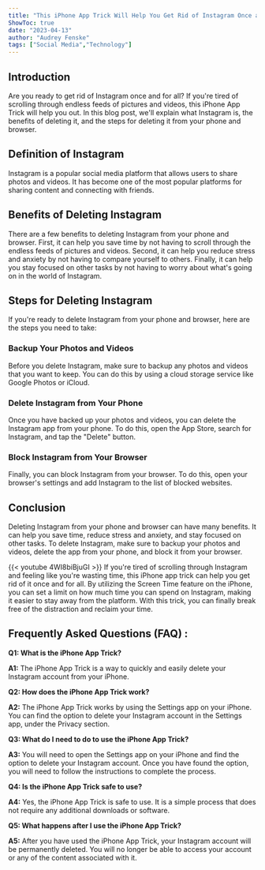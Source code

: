 ```yaml
---
title: "This iPhone App Trick Will Help You Get Rid of Instagram Once and For All!"
ShowToc: true 
date: "2023-04-13"
author: "Audrey Fenske" 
tags: ["Social Media","Technology"]
---
```

## Introduction 
Are you ready to get rid of Instagram once and for all? If you're tired of scrolling through endless feeds of pictures and videos, this iPhone App Trick will help you out. In this blog post, we'll explain what Instagram is, the benefits of deleting it, and the steps for deleting it from your phone and browser. 

## Definition of Instagram
Instagram is a popular social media platform that allows users to share photos and videos. It has become one of the most popular platforms for sharing content and connecting with friends. 

## Benefits of Deleting Instagram
There are a few benefits to deleting Instagram from your phone and browser. First, it can help you save time by not having to scroll through the endless feeds of pictures and videos. Second, it can help you reduce stress and anxiety by not having to compare yourself to others. Finally, it can help you stay focused on other tasks by not having to worry about what's going on in the world of Instagram. 

## Steps for Deleting Instagram
If you're ready to delete Instagram from your phone and browser, here are the steps you need to take: 

### Backup Your Photos and Videos
Before you delete Instagram, make sure to backup any photos and videos that you want to keep. You can do this by using a cloud storage service like Google Photos or iCloud. 

### Delete Instagram from Your Phone
Once you have backed up your photos and videos, you can delete the Instagram app from your phone. To do this, open the App Store, search for Instagram, and tap the "Delete" button. 

### Block Instagram from Your Browser
Finally, you can block Instagram from your browser. To do this, open your browser's settings and add Instagram to the list of blocked websites. 

## Conclusion 
Deleting Instagram from your phone and browser can have many benefits. It can help you save time, reduce stress and anxiety, and stay focused on other tasks. To delete Instagram, make sure to backup your photos and videos, delete the app from your phone, and block it from your browser.

{{< youtube 4WI8biBjuGI >}} 
If you're tired of scrolling through Instagram and feeling like you're wasting time, this iPhone app trick can help you get rid of it once and for all. By utilizing the Screen Time feature on the iPhone, you can set a limit on how much time you can spend on Instagram, making it easier to stay away from the platform. With this trick, you can finally break free of the distraction and reclaim your time.

## Frequently Asked Questions (FAQ) :
**Q1: What is the iPhone App Trick?**

**A1:** The iPhone App Trick is a way to quickly and easily delete your Instagram account from your iPhone.

**Q2: How does the iPhone App Trick work?**

**A2:** The iPhone App Trick works by using the Settings app on your iPhone. You can find the option to delete your Instagram account in the Settings app, under the Privacy section.

**Q3: What do I need to do to use the iPhone App Trick?**

**A3:** You will need to open the Settings app on your iPhone and find the option to delete your Instagram account. Once you have found the option, you will need to follow the instructions to complete the process.

**Q4: Is the iPhone App Trick safe to use?**

**A4:** Yes, the iPhone App Trick is safe to use. It is a simple process that does not require any additional downloads or software.

**Q5: What happens after I use the iPhone App Trick?**

**A5:** After you have used the iPhone App Trick, your Instagram account will be permanently deleted. You will no longer be able to access your account or any of the content associated with it.


